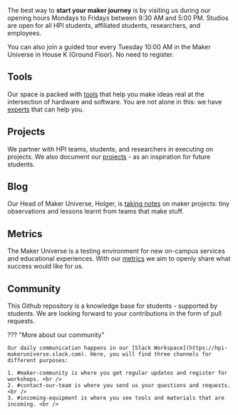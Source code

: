 The best way to **start your maker journey** is by visiting us during our opening hours Mondays to Fridays between 9:30 AM and 5:00 PM. Studios are open for all HPI students, affiliated students, researchers, and employees.

You can also join a guided tour every Tuesday 10:00 AM in the Maker Universe in House K (Ground Floor). No need to register.

## Tools

Our space is packed with [tools](./tools/tools.md) that help you make ideas real at the intersection of hardware and software. You are not alone in this: we have [experts](./team/team.md) that can help you.

## Projects

We partner with HPI teams, students, and researchers in executing on projects. We also document our [projects](./projects/projects.md) - as an inspiration for future students.

## Blog

Our Head of Maker Universe, Holger, is [taking notes](./makerblog/blog.md) on maker projects: tiny observations and lessons learnt from teams that make stuff.

## Metrics

The Maker Universe is a testing environment for new on-campus services and educational experiences. With our [metrics](./metrics/metrics.md) we aim to openly share what success would like for us. 

## Community

This Github repository is a knowledge base for students - supported by students. We are looking forward to your contributions in the form of pull requests. 

??? "More about our community"

    Our daily communication happens in our [Slack Workspace](https://hpi-makeruniverse.slack.com). Here, you will find three channels for different purposes:

    1. #maker-community is where you get regular updates and register for workshops. <br />
    2. #contact-our-team is where you send us your questions and requests. <br />
    3. #incoming-equipment is where you see tools and materials that are incoming. <br />
